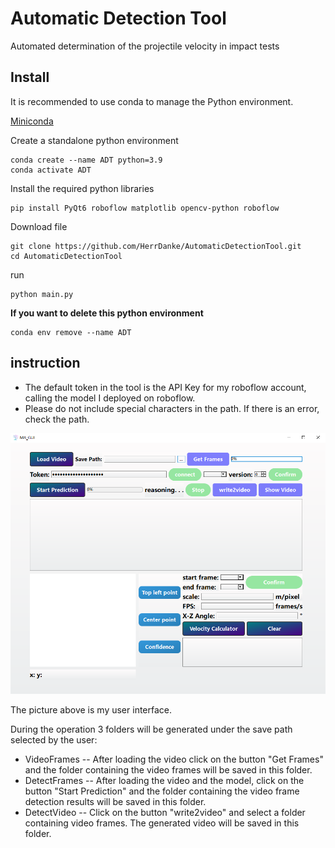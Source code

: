 # Automatic Detection Tool

Automated determination of the projectile velocity in impact tests

## Install

It is recommended to use conda to manage the Python environment.

[Miniconda](https://docs.conda.io/projects/miniconda/en/latest/) 

Create a standalone python environment

```shell
conda create --name ADT python=3.9
conda activate ADT
```

Install the required python libraries

```shell
pip install PyQt6 roboflow matplotlib opencv-python roboflow
```

Download file

```shell
git clone https://github.com/HerrDanke/AutomaticDetectionTool.git
cd AutomaticDetectionTool
```

run

```shell
python main.py
```

**If you want to delete this python environment**

```shell
conda env remove --name ADT
```

## instruction

- The default token in the tool is the API Key for my roboflow account, calling the model I deployed on roboflow.
- Please do not include special characters in the path. If there is an error, check the path.

<img src="https://raw.githubusercontent.com/HerrDanke/image/main/image-20231010215533445.png" alt="image-20231010215533445" style="zoom:67%;" />

The picture above is my user interface.

During the operation 3 folders will be generated under the save path selected by the user:

- VideoFrames -- After loading the video click on the button "Get Frames" and the folder containing the video frames will be saved in this folder.
- DetectFrames -- After loading the video and the model, click on the button "Start Prediction" and the folder containing the video frame detection results will be saved in this folder.
- DetectVideo -- Click on the button "write2video" and select a folder containing video frames. The generated video will be saved in this folder.